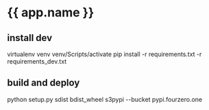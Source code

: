 # {{ app.name }}

## install dev
virtualenv venv
venv/Scripts/activate
pip install -r requirements.txt -r requirements_dev.txt

## build and deploy
python setup.py sdist bdist_wheel
s3pypi --bucket pypi.fourzero.one